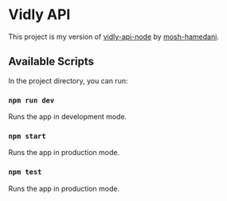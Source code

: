 # Vidly API

This project is my version of [vidly-api-node](https://github.com/mosh-hamedani/vidly-api-node/) by [mosh-hamedani](https://github.com/mosh-hamedani/).

## Available Scripts

In the project directory, you can run:

### `npm run dev`

Runs the app in development mode.

### `npm start`

Runs the app in production mode.

### `npm test`

Runs the app in production mode.
